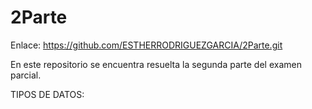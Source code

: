 # 2Parte

Enlace: https://github.com/ESTHERRODRIGUEZGARCIA/2Parte.git

En este repositorio se encuentra resuelta la segunda parte del examen parcial.

TIPOS DE DATOS:


